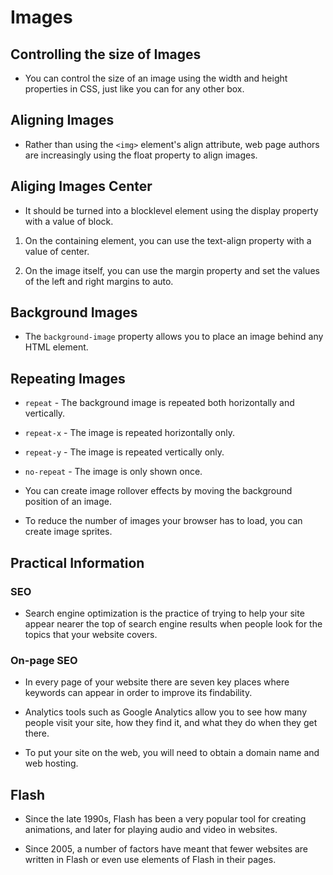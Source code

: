 # Images

## Controlling the size of Images

- You can control the size of an image using the width and height properties in CSS, just like you can for any other box.

## Aligning Images

- Rather than using the `<img>` element's align attribute, web page authors are increasingly using the float property to align images.

## Aliging Images Center

- It should be turned into a blocklevel element using the display property with a value of block. 

1. On the containing element, you can use the text-align property with a value of center.

2. On the image itself, you can use the margin property and set the values of the left and right margins to auto.

## Background Images

- The `background-image` property allows you to place an image behind any HTML element.

## Repeating Images

- `repeat` - The background image is repeated both horizontally and vertically.

- `repeat-x` - The image is repeated horizontally only.

- `repeat-y` - The image is repeated vertically only.

- `no-repeat` - The image is only shown once.

- You can create image rollover effects by moving the background position of an image.

- To reduce the number of images your browser has to load, you can create image sprites.

## Practical Information

### SEO

- Search engine optimization is the practice of trying to help your site appear nearer the top of search engine results when people look for the topics that your website covers.

### On-page SEO

- In every page of your website there are seven key places where keywords can appear in order to improve its findability.

- Analytics tools such as Google Analytics allow you to see how many people visit your site, how they find it,
and what they do when they get there.

- To put your site on the web, you will need to obtain a domain name and web hosting.

## Flash

- Since the late 1990s, Flash has been a very popular tool for creating animations, and later for playing audio and video in websites.

- Since 2005, a number of factors have meant that fewer websites are written in Flash or even use elements of Flash in their pages.